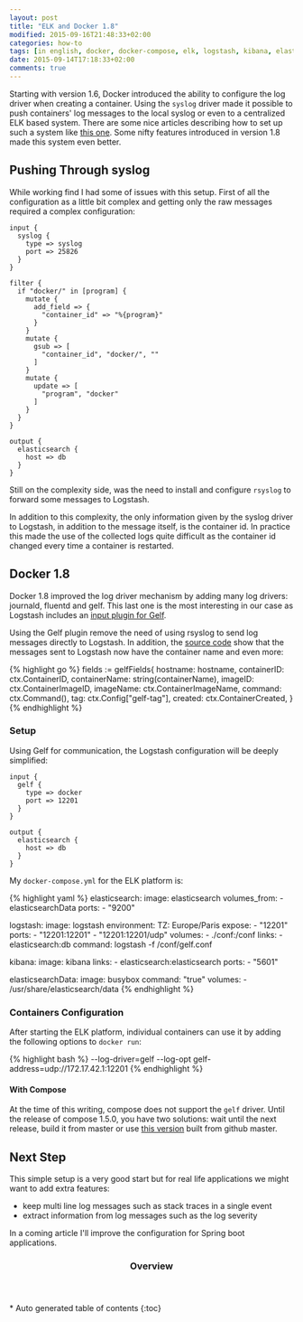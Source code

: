 ```yaml
---
layout: post
title: "ELK and Docker 1.8"
modified: 2015-09-16T21:48:33+02:00
categories: how-to
tags: [in english, docker, docker-compose, elk, logstash, kibana, elasticsearch]
date: 2015-09-14T17:18:33+02:00
comments: true
---
```


Starting with version 1.6, Docker introduced the ability to configure the log driver when creating a container. Using the `syslog` driver made it possible to push containers' log messages to the local syslog or even to a centralized ELK based system. There are some nice articles describing how to set up such a system like [this one](http://technologyconversations.com/2015/05/18/centralized-system-and-docker-logging-with-elk-stack/). Some nifty features introduced in version 1.8 made this system even better.

## Pushing Through syslog

While working find I had some of issues with this setup. First of all the configuration as a little bit complex and getting only the raw messages required a complex configuration:

```
input {
  syslog {
    type => syslog
    port => 25826
  }
}

filter {
  if "docker/" in [program] {
    mutate {
      add_field => {
        "container_id" => "%{program}"
      }
    }
    mutate {
      gsub => [
        "container_id", "docker/", ""
      ]
    }
    mutate {
      update => [
        "program", "docker"
      ]
    }
  }
}

output {
  elasticsearch {
    host => db
  }
}
```

Still on the complexity side, was the need to install and configure `rsyslog` to forward some messages to Logstash.

In addition to this complexity, the only information given by the syslog driver to Logstash, in addition to the message itself, is the container id. In practice this made the use of the collected logs quite difficult as the container id changed every time a container is restarted.

## Docker 1.8

Docker 1.8 improved the log driver mechanism by adding many log drivers: journald, fluentd and gelf. This last one is the most interesting in our case as Logstash includes an [input plugin for Gelf](https://www.elastic.co/guide/en/logstash/current/plugins-inputs-gelf.html).

Using the Gelf plugin remove the need of using rsyslog to send log messages directly to Logstash. In addition, the [source code](https://github.com/docker/docker/blob/master/daemon/logger/gelf/gelf.go) show that the messages sent to Logstash now have the container name and even more:

{% highlight go %}
fields := gelfFields{
    hostname:      hostname,
    containerID:   ctx.ContainerID,
    containerName: string(containerName),
    imageID:       ctx.ContainerImageID,
    imageName:     ctx.ContainerImageName,
    command:       ctx.Command(),
    tag:           ctx.Config["gelf-tag"],
    created:       ctx.ContainerCreated,
}
{% endhighlight %}

### Setup

Using Gelf for communication, the Logstash configuration will be deeply simplified:

```
input {
  gelf {
    type => docker
    port => 12201
  }
}

output {
  elasticsearch {
    host => db
  }
}
```

My `docker-compose.yml` for the ELK platform is:

{% highlight yaml %}
elasticsearch:
    image: elasticsearch
    volumes_from:
        - elasticsearchData
    ports:
        - "9200"

logstash:
    image: logstash
    environment:
        TZ: Europe/Paris
    expose:
        - "12201"
    ports:
        - "12201:12201"
        - "12201:12201/udp"
    volumes:
        - ./conf:/conf
    links:
        - elasticsearch:db
    command: logstash -f /conf/gelf.conf

kibana:
    image: kibana
    links:
        - elasticsearch:elasticsearch
    ports:
        - "5601"

elasticsearchData:
    image: busybox
    command: "true"
    volumes:
        - /usr/share/elasticsearch/data
{% endhighlight %}

### Containers Configuration

After starting the ELK platform, individual containers can use it by adding the following options to `docker run`:

{% highlight bash %}
--log-driver=gelf --log-opt gelf-address=udp://172.17.42.1:12201
{% endhighlight %}

#### With Compose

At the time of this writing, compose does not support the `gelf` driver. Until the release of compose 1.5.0, you have two solutions: wait until the next release, build it from master or use [this version](https://bintray.com/artifact/download/clabouisse/Miscellaneous/docker-compose-dev) built from github master.

## Next Step

This simple setup is a very good start but for real life applications we might want to add extra features:

- keep multi line log messages such as stack traces in a single event
- extract information from log messages such as the log severity

In a coming article I'll improve the configuration for Spring boot applications.

<section id="table-of-contents" class="toc">
<header>
<h3>Overview</h3>
</header>
<div id="drawer" markdown="1">
*  Auto generated table of contents
{:toc}
</div>
</section><!-- /#table-of-contents -->
